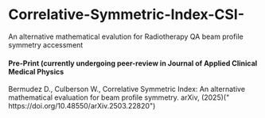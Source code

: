 # Correlative-Symmetric-Index-CSI-
An alternative mathematical evalution for Radiotherapy QA beam profile symmetry accessment


 <h4> Pre-Print (currently undergoing peer-review in Journal of Applied Clinical Medical Physics </h4>
 Bermudez D., Culberson W., Correlative Symmetric Index: An alternative mathematical evaluation for beam profile symmetry. arXiv, (2025)(" 	
https://doi.org/10.48550/arXiv.2503.22820")
